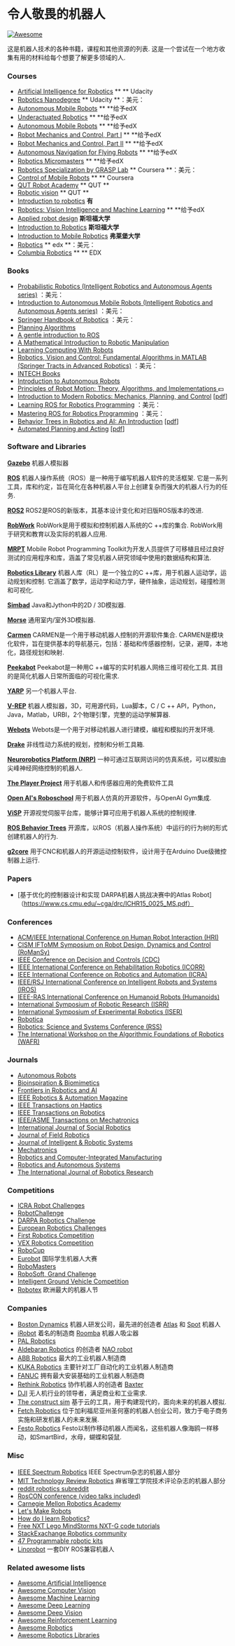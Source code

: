 令人敬畏的机器人
================

[![Awesome](https://cdn.rawgit.com/sindresorhus/awesome/d7305f38d29fed78fa85652e3a63e154dd8e8829/media/badge.svg)](https://github.com/sindresorhus/awesome)

 这是机器人技术的各种书籍，课程和其他资源的列表.  这是一个尝试在一个地方收集有用的材料给每个想要了解更多领域的人.


### Courses ###
* [Artificial Intelligence for Robotics](https://www.udacity.com/course/artificial-intelligence-for-robotics--cs373) ** ** Udacity
* [Robotics Nanodegree](https://www.udacity.com/course/robotics-nanodegree--nd209) ** Udacity **：美元：
* [Autonomous Mobile Robots](https://courses.edx.org/courses/course-v1:ETHx+AMRx+1T2015/info) ** **给予edX
* [Underactuated Robotics](https://courses.edx.org/courses/course-v1:MITx+6.832x_2+3T2015/info) ** **给予edX
* [Autonomous Mobile Robots](https://courses.edx.org/courses/ETHx/AMRx/1T2014/info) ** **给予edX
* [Robot Mechanics and Control, Part I](https://www.edx.org/course/robot-mechanics-control-part-i-snux-snu446-345-1x) ** **给予edX
* [Robot Mechanics and Control, Part II](https://www.edx.org/course/robot-mechanics-control-part-ii-snux-snu446-345-2x) ** **给予edX
* [Autonomous Navigation for Flying Robots](https://www.edx.org/course/autonomous-navigation-flying-robots-tumx-autonavx-0) ** **给予edX
* [Robotics Micromasters](https://www.edx.org/micromasters/pennx-robotics) ** **给予edX
* [Robotics Specialization by GRASP Lab](https://www.coursera.org/specializations/robotics) ** Coursera **：美元：
* [Control of Mobile Robots](https://www.coursera.org/course/conrob) ** ** Coursera
* [QUT Robot Academy](https://robotacademy.net.au/) ** QUT **
* [Robotic vision](https://www.qut.edu.au/study/short-courses-and-professional-development/short-courses/robotic-vision) ** QUT **
* [Introduction to robotics](http://ocw.mit.edu/courses/mechanical-engineering/2-12-introduction-to-robotics-fall-2005/) **有**
* [Robotics: Vision Intelligence and Machine Learning](https://www.edx.org/course/robotics-vision-intelligence-machine-pennx-robo2x) ** **给予edX
* [Applied robot design](https://www.youtube.com/user/StanfordCS235/videos) **斯坦福大学**
* [Introduction to Robotics](https://see.stanford.edu/Course/CS223A) **斯坦福大学**
* [Introduction to Mobile Robotics](http://ais.informatik.uni-freiburg.de/teaching/ss16/robotics/index_en.php) **弗莱堡大学**
* [Robotics](https://www.edx.org/micromasters/pennx-robotics) ** edx **：美元：
* [Columbia Robotics](https://www.edx.org/course/robotics-columbiax-csmm-103x-2) ** ** EDX 

### Books ###
* [Probabilistic Robotics (Intelligent Robotics and Autonomous Agents series)](http://www.amazon.com/Probabilistic-Robotics-Intelligent-Autonomous-Agents/dp/0262201623/)  ：美元：
* [Introduction to Autonomous Mobile Robots (Intelligent Robotics and Autonomous Agents series)](http://www.amazon.com/Introduction-Autonomous-Mobile-Intelligent-Robotics/dp/0262015358/)  ：美元：
* [Springer Handbook of Robotics](http://www.amazon.com/Springer-Handbook-Robotics-Bruno-Siciliano/dp/354023957X)  ：美元：
* [Planning Algorithms](http://planning.cs.uiuc.edu/)
* [A gentle introduction to ROS](https://cse.sc.edu/~jokane/agitr/agitr-letter.pdf)
* [A Mathematical Introduction to Robotic Manipulation](http://www.cds.caltech.edu/~murray/mlswiki/?title=First_edition)
* [Learning Computing With Robots](http://wiki.roboteducation.org/Introduction_to_Computer_Science_via_Robots)
* [Robotics, Vision and Control: Fundamental Algorithms in MATLAB (Springer Tracts in Advanced Robotics)](http://www.amazon.com/Robotics-Vision-Control-Fundamental-Algorithms/dp/3642201431)  ：美元：
* [INTECH Books](http://www.intechopen.com/subjects/robotics)
* [Introduction to Autonomous Robots](https://github.com/correll/Introduction-to-Autonomous-Robots/releases)
* [Principles of Robot Motion: Theory, Algorithms, and Implementations ](https://www.amazon.com/Principles-Robot-Motion-Implementations-Intelligent/dp/0262033275):dollar:
* [Introduction to Modern Robotics: Mechanics, Planning, and Control](http://hades.mech.northwestern.edu/index.php/LynchAndPark) [[pdf](http://hades.mech.northwestern.edu/images/7/7f/MR.pdf)]
* [Learning ROS for Robotics Programming](https://www.amazon.com/Learning-ROS-Robotics-Programming-Second/dp/1783987588) ：美元：
* [Mastering ROS for Robotics Programming](https://www.amazon.com/Mastering-Robotics-Programming-Lentin-Joseph/dp/1783551798) ：美元：
* [Behavior Trees in Robotics and AI: An Introduction](https://btirai.github.io/) [[pdf](https://arxiv.org/pdf/1709.00084)]
* [Automated Planning and Acting](http://projects.laas.fr/planning/) [[pdf](http://projects.laas.fr/planning/book.pdf)]


### Software and Libraries ###
[**Gazebo**](http://gazebosim.org/)
机器人模拟器

[**ROS**](http://www.ros.org/)
 机器人操作系统（ROS）是一种用于编写机器人软件的灵活框架.  它是一系列工具，库和约定，旨在简化在各种机器人平台上创建复杂而强大的机器人行为的任务.

[**ROS2**](https://github.com/ros2/ros2/wiki)
ROS2是ROS的新版本，其基本设计变化和对旧版ROS版本的改进.

[**RobWork**](http://www.robwork.dk/apidoc/nightly/rw/)
 RobWork是用于模拟和控制机器人系统的C ++库的集合.  RobWork用于研究和教育以及实际的机器人应用.

[**MRPT**](http://www.mrpt.org/)
Mobile Robot Programming Toolkit为开发人员提供了可移植且经过良好测试的应用程序和库，涵盖了常见机器人研究领域中使用的数据结构和算法.

[**Robotics Library**](http://www.roboticslibrary.org/)
 机器人库（RL）是一个独立的C ++库，用于机器人运动学，运动规划和控制.  它涵盖了数学，运动学和动力学，硬件抽象，运动规划，碰撞检测和可视化.

[**Simbad**](http://simbad.sourceforge.net/)
Java和Jython中的2D / 3D模拟器.

[**Morse**](https://www.openrobots.org/wiki/morse/)
通用室内/室外3D模拟器.

[**Carmen**](http://carmen.sourceforge.net/)
 CARMEN是一个用于移动机器人控制的开源软件集合.  CARMEN是模块化软件，旨在提供基本的导航基元，包括：基础和传感器控制，记录，避障，本地化，路径规划和映射.

[**Peekabot**](http://www.peekabot.org/)
 Peekabot是一种用C ++编写的实时机器人网络三维可视化工具.  其目的是简化机器人日常所面临的可视化需求.

[**YARP**](http://www.yarp.it/)
另一个机器人平台.

[**V-REP**](http://www.coppeliarobotics.com/)
机器人模拟器，3D，可用源代码，Lua脚本，C / C ++ API，Python，Java，Matlab，URBI，2个物理引擎，完整的运动学解算器.

[**Webots**](https://www.cyberbotics.com/overview)
Webots是一个用于对移动机器人进行建模，编程和模拟的开发环境.

[**Drake**](http://drake.mit.edu/)
非线性动力系统的规划，控制和分析工具箱.

[**Neurorobotics Platform (NRP)**](https://neurorobotics.net/)
一种可通过互联网访问的仿真系统，可以模拟由尖峰神经网络控制的机器人.

[**The Player Project**](http://playerstage.sourceforge.net/)
用于机器人和传感器应用的免费软件工具 

[**Open AI's Roboschool**](https://github.com/openai/roboschool)
用于机器人仿真的开源软件，与OpenAI Gym集成.

[**ViSP**](http://visp.inria.fr/)
开源视觉伺服平台库，能够计算可应用于机器人系统的控制规律.

[**ROS Behavior Trees**](https://github.com/miccol/ROS-Behavior-Tree)
开源库，以ROS（机器人操作系统）中运行的行为树的形式创建机器人的行为.

[**g2core**](https://github.com/synthetos/g2)
用于CNC和机器人的开源运动控制软件，设计用于在Arduino Due级微控制器上运行.

### Papers ###
* [基于优化的控制器设计和实现
DARPA机器人挑战决赛中的Atlas Robot]（https://www.cs.cmu.edu/~cga/drc/ICHR15_0025_MS.pdf）


### Conferences ###
* [ACM/IEEE International Conference on Human Robot Interaction (HRI)](http://ieeexplore.ieee.org/xpl/conhome.jsp?punumber=1040036)
* [CISM IFToMM Symposium on Robot Design, Dynamics and Control (RoManSy)](http://www.romansy2016.org/)
* [IEEE Conference on Decision and Controls (CDC)](http://ieeexplore.ieee.org/servlet/opac?punumber=1000188)
* [IEEE International Conference on Rehabilitation Robotics (ICORR)](http://www.rehabrobotics.org/)
* [IEEE International Conference on Robotics and Automation (ICRA)](http://www.ieee-ras.org/conferences-workshops/fully-sponsored/icra)
* [IEEE/RSJ International Conference on Intelligent Robots and Systems (IROS)](http://www.iros.org/)
* [IEEE-RAS International Conference on Humanoid Robots (Humanoids)](http://ieeexplore.ieee.org/servlet/opac?punumber=1002042)
* [International Symposium of Robotic Research (ISRR)](http://ifrr.org/isrr.php)
* [International Symposium of Experimental Robotics (ISER)](http://ifrr.org/iser.php)
* [Robotica](http://www.ieee-ras.org/conferences-workshops/technically-co-sponsored/robotica)
* [Robotics: Science and Systems Conference (RSS)](http://www.roboticsconference.org/)
* [The International Workshop on the Algorithmic Foundations of Robotics (WAFR)](http://www.wafr.org/)


### Journals ###
* [Autonomous Robots](http://www.springer.com/engineering/robotics/journal/10514)
* [Bioinspiration & Biomimetics](http://iopscience.iop.org/journal/1748-3190)
* [Frontiers in Robotics and AI](http://journal.frontiersin.org/journal/robotics-and-ai)
* [IEEE Robotics & Automation Magazine](http://ieeexplore.ieee.org/xpl/RecentIssue.jsp?punumber=100)
* [IEEE Transactions on Haptics](http://ieeexplore.ieee.org/xpl/RecentIssue.jsp?punumber=4543165)
* [IEEE Transactions on Robotics](http://ieeexplore.ieee.org/xpl/RecentIssue.jsp?punumber=8860)
* [IEEE/ASME Transactions on Mechatronics](http://ieeexplore.ieee.org/xpl/RecentIssue.jsp?punumber=3516)
* [International Journal of Social Robotics](http://www.springer.com/engineering/robotics/journal/12369)
* [Journal of Field Robotics](http://www.journalfieldrobotics.org/Home.html)
* [Journal of Intelligent & Robotic Systems](http://www.springer.com/engineering/robotics/journal/10846)
* [Mechatronics](http://www.journals.elsevier.com/mechatronics)
* [Robotics and Computer-Integrated Manufacturing](http://www.journals.elsevier.com/robotics-and-computer-integrated-manufacturing)
* [Robotics and Autonomous Systems](http://www.journals.elsevier.com/robotics-and-autonomous-systems)
* [The International Journal of Robotics Research](http://www.ijrr.org/)


### Competitions ###
* [ICRA Robot Challenges](http://www.icra2017.org/conference/robot-challenges)
* [RobotChallenge](http://www.robotchallenge.org/)
* [DARPA Robotics Challenge](http://www.theroboticschallenge.org/)
* [European Robotics Challenges](http://www.euroc-project.eu/)
* [First Robotics Competition](http://www.firstinspires.org/robotics/frc)
* [VEX Robotics Competition](https://www.vexrobotics.com/)
* [RoboCup](http://www.robocup.org/)
* [Eurobot](http://www.eurobot.org/) 国际学生机器人大赛
* [RoboMasters](http://www.robomasters.com/en/)
* [RoboSoft, Grand Challenge](http://www.robosoftca.eu/)
* [Intelligent Ground Vehicle Competition](http://www.igvc.org/)
* [Robotex](https://robotex.ee/en/) 欧洲最大的机器人节

### Companies ###
* [Boston Dynamics](http://www.bostondynamics.com/) 机器人研发公司，最先进的创造者 [Atlas](https://www.youtube.com/watch?v=rVlhMGQgDkY) 和 [Spot](https://www.youtube.com/watch?v=M8YjvHYbZ9w) 机器人
* [iRobot](http://www.irobot.com/) 着名的制造商 [Roomba](https://en.wikipedia.org/wiki/Roomba) 机器人吸尘器
* [PAL Robotics](http://pal-robotics.com)
* [Aldebaran Robotics](https://www.aldebaran.com/en) 的创造者 [NAO robot](https://www.youtube.com/watch?v=nNbj2G3GmAo)
* [ABB Robotics](http://new.abb.com/products/robotics) 最大的工业机器人制造商
* [KUKA Robotics](http://www.kuka-robotics.com/en/) 主要针对工厂自动化的工业机器人制造商
* [FANUC](http://www.fanucamerica.com/) 拥有最大安装基础的工业机器人制造商
* [Rethink Robotics](http://www.rethinkrobotics.com/) 协作机器人的创造者 [Baxter](https://www.youtube.com/watch?v=fCML42boO8c)
* [DJI](http://www.dji.com/) 无人机行业的领导者，满足商业和工业需求.
* [The construct sim](http://www.theconstructsim.com/)  基于云的工具，用于构建现代的，面向未来的机器人模拟. 
* [Fetch Robotics](http://www.fetchrobotics.com/) 位于加利福尼亚州圣何塞的机器人创业公司，致力于电子商务实施和研发机器人的未来发展.
* [Festo Robotics](https://www.festo.com/) Festo以制作移动机器人而闻名，这些机器人像海鸥一样移动，如SmartBird，水母，蝴蝶和袋鼠.


### Misc ###
* [IEEE Spectrum Robotics](http://spectrum.ieee.org/robotics) IEEE Spectrum杂志的机器人部分
* [MIT Technology Review Robotics](https://www.technologyreview.com/c/robotics/) 麻省理工学院技术评论杂志的机器人部分
* [reddit robotics subreddit](https://www.reddit.com/r/robotics/)
* [RosCON conference (video talks included)](http://roscon.ros.org/2015/)
* [Carnegie Mellon Robotics Academy](http://education.rec.ri.cmu.edu/)
* [Let's Make Robots](http://letsmakerobots.com/)
* [How do I learn Robotics?](https://www.quora.com/How-do-I-learn-robotics)
* [Free NXT Lego MindStorms NXT-G code tutorials](http://www.drgraeme.net/DrGraeme-free-NXT-G-tutorials/ChV4.htm)
* [StackExachange Robotics community](https://robotics.stackexchange.com)
* [47 Programmable robotic kits](http://www.intorobotics.com/47-programmable-robotic-kits/)
* [Linorobot](https://linorobot.org/) 一套DIY ROS兼容机器人

### Related awesome lists ###
* [Awesome Artificial Intelligence](https://github.com/owainlewis/awesome-artificial-intelligence)
* [Awesome Computer Vision](https://github.com/jbhuang0604/awesome-computer-vision)
* [Awesome Machine Learning](https://github.com/josephmisiti/awesome-machine-learning)
* [Awesome Deep Learning](https://github.com/ChristosChristofidis/awesome-deep-learning)
* [Awesome Deep Vision](https://github.com/kjw0612/awesome-deep-vision)
* [Awesome Reinforcement Learning](https://github.com/aikorea/awesome-rl/)
* [Awesome Robotics](https://github.com/ahundt/awesome-robotics)
* [Awesome Robotics Libraries](https://github.com/jslee02/awesome-robotics-libraries)
